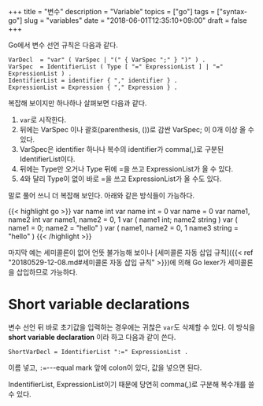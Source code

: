+++
title = "변수"
description = "Variable"
topics = ["go"]
tags = ["syntax-go"]
slug = "variables"
date = "2018-06-01T12:35:10+09:00"
draft = false
+++

Go에서 변수 선언 규칙은 다음과 같다.

```
VarDecl  = "var" ( VarSpec | "(" { VarSpec ";" } ")" ) .
VarSpec  = IdentifierList ( Type [ "=" ExpressionList ] | "=" ExpressionList ) .
IdentifierList = identifier { "," identifier } .
ExpressionList = Expression { "," Expression } .
```

복잡해 보이지만 하나하나 살펴보면 다음과 같다.

1. `var`로 시작한다.
2. 뒤에는 VarSpec 이나 괄호(parenthesis, ())로 감싼 VarSpec; 이 0개 이상 올 수 있다.
3. VarSpec은 identifier 하나나 복수의 identifier가 comma(,)로 구분된 IdentifierList이다.
4. 뒤에는 Type만 오거나 Type 뒤에 =을 쓰고 ExpressionList가 올 수 있다.
5. 4와 달리 Type이 없이 바로 =을 쓰고 ExpressionList가 올 수도 있다.

말로 풀어 쓰니 더 복잡해 보인다. 아래와 같은 방식들이 가능하다.

{{< highlight go >}}
var name int
var name int  = 0
var name = 0
var name1, name2 int
var name1, name2 = 0, 1
var ( name1 int; name2 string )
var ( name1 = 0; name2 = "hello" )
var (
	name1, name2 = 0, 1
	name3 string = "hello"
)
{{< /highlight >}}

마지막 예는 세미콜론이 없어 언뜻 불가능해 보이나 [세미콜론 자동 삽입 규칙]({{< ref "20180529-12-08.md#세미콜론 자동 삽입 규칙" >}})에 의해 Go lexer가 세미콜론을 삽입하므로 가능하다.

# Short variable declarations

변수 선언 뒤 바로 초기값을 입력하는 경우에는 귀찮은 `var`도 삭제할 수 있다. 이 방식을 **short variable declaration** 이라 하고 다음과 같이 쓴다.

```
ShortVarDecl = IdentifierList ":=" ExpressionList .
```

이름 넣고,  `:=`---equal mark 앞에 colon이 있다, 값을 넣으면 된다.

IndentifierList, ExpressionList이기 때문에 당연히 comma(,)로 구분해 복수개를 쓸 수 있다.